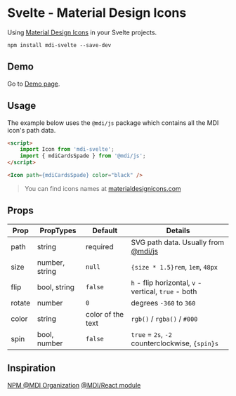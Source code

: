 # Svelte - Material Design Icons

Using [Material Design Icons](https://materialdesignicons.com/) in your Svelte projects.

```
npm install mdi-svelte --save-dev
```

## Demo

Go to [Demo page](https://alexxnb.github.io/mdi-svelte/).

## Usage

The example below uses the `@mdi/js` package which contains all the MDI icon's path data.

```html
<script>
    import Icon from 'mdi-svelte';
    import { mdiCardsSpade } from '@mdi/js';
</script>

<Icon path={mdiCardsSpade} color="black" />
```
>You can find icons names at [materialdesignicons.com](https://materialdesignicons.com)
## Props


| Prop        | PropTypes      | Default  | Details |
|-------------|----------------|----------|---------|
| path        | string         | required | SVG path data. Usually from [@mdi/js](https://templarian.github.io/@mdi/js) |
| size        | number, string | `null`   | `{size * 1.5}rem`, `1em`, `48px` |
| flip        | bool, string   | `false ` | `h` - flip horizontal, `v` - vertical, `true` - both |
| rotate      | number         | `0 `     | degrees `-360` to `360` |
| color       | string         | color of the text   | `rgb()` / `rgba()` / `#000` |
| spin        | bool, number   | `false`  | `true` = `2s`, `-2` counterclockwise, `{spin}s` |


## Inspiration

[NPM @MDI Organization](https://npmjs.com/org/mdi)
[@MDI/React module](https://www.npmjs.com/package/@mdi/react)


